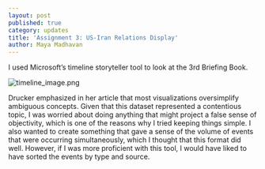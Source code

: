 ```yaml
---
layout: post
published: true
category: updates
title: 'Assignment 3: US-Iran Relations Display'
author: Maya Madhavan
---
```

I used Microsoft’s timeline storyteller tool to look at the 3rd Briefing Book. 

![timeline_image.png]({{site.baseurl}}/assets/timeline_image.png)

Drucker emphasized in her article that most visualizations oversimplify ambiguous concepts. Given that this dataset represented a contentious topic, I was worried about doing anything that might project a false sense of objectivity, which is one of the reasons why I tried keeping things simple. I also wanted to create something that gave a sense of the volume of events that were occurring simultaneously, which I thought that this format did well. However, if I was more proficient with this tool, I would have liked to have sorted the events by type and source.